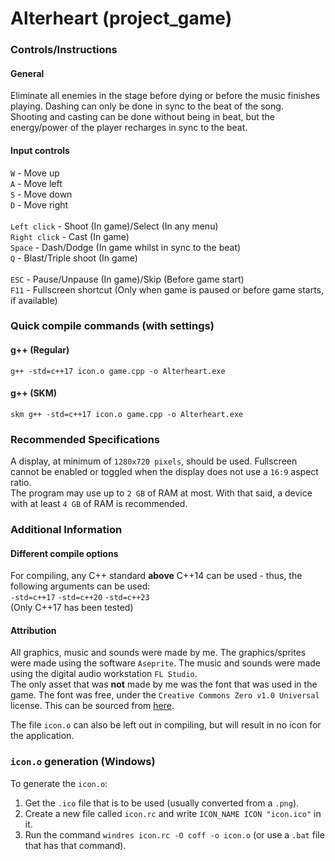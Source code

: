 # Alterheart (project_game)
### Controls/Instructions
#### General
Eliminate all enemies in the stage before dying or before the music finishes playing. Dashing can only be done in sync to the beat of the song.
<br>
Shooting and casting can be done without being in beat, but the energy/power of the player recharges in sync to the beat.
#### Input controls
`W` - Move up<br>
`A` - Move left<br>
`S` - Move down<br>
`D` - Move right<br>
<br>
`Left click` - Shoot (In game)/Select (In any menu)<br>
`Right click` - Cast (In game)<br>
`Space` - Dash/Dodge (In game whilst in sync to the beat)<br>
`Q` - Blast/Triple shoot (In game)<br>
<br>
`ESC` - Pause/Unpause (In game)/Skip (Before game start)<br>
`F11` - Fullscreen shortcut (Only when game is paused or before game starts, if available)<br>
### Quick compile commands (with settings)
#### g++ (Regular)
```
g++ -std=c++17 icon.o game.cpp -o Alterheart.exe
```
#### g++ (SKM)
```
skm g++ -std=c++17 icon.o game.cpp -o Alterheart.exe
```
### Recommended Specifications
A display, at minimum of `1280x720 pixels`, should be used. Fullscreen cannot be enabled or toggled when the display does not use a `16:9` aspect ratio.
<br>
The program may use up to `2 GB` of RAM at most. With that said, a device with at least `4 GB` of RAM is recommended.
### Additional Information
#### Different compile options
For compiling, any C++ standard **above** C++14 can be used - thus, the following arguments can be used:
<br>`-std=c++17` `-std=c++20` `-std=c++23`<br>
(Only C++17 has been tested)
#### Attribution
All graphics, music and sounds were made by me. The graphics/sprites were made using the software `Aseprite`. The music and sounds were made using the digital audio workstation `FL Studio`.<br>
The only asset that was **not** made by me was the font that was used in the game.
The font was free, under the `Creative Commons Zero v1.0 Universal` license. This can be sourced from [here](https://caffinate.itch.io/fibberish).

The file `icon.o` can also be left out in compiling, but will result in no icon for the application.
### `icon.o` generation (Windows)
To generate the `icon.o`:
1. Get the `.ico` file that is to be used (usually converted from a `.png`).
2. Create a new file called `icon.rc` and write `ICON_NAME ICON "icon.ico"` in it.
3. Run the command `windres icon.rc -O coff -o icon.o` (or use a `.bat` file that has that command).
